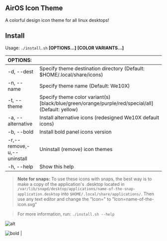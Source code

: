## AirOS Icon Theme
A colorful design icon theme for all linux desktops!


## Install

Usage:  `./install.sh`  **[OPTIONS...]** **[COLOR VARIANTS...]**

|  OPTIONS:           | |
|:--------------------|:-------------|
|-d, --dest           | Specify theme destination directory (Default: $HOME/.local/share/icons)|
|-n, --name           | Specify theme name (Default: We10X)|
|-t, --theme          | Specify theme color variant(s) [black/blue/green/orange/purple/red/special/all] (Default: yellow)|
|-a, --alternative    | Install alternative icons (redesigned We10X default icons)|
|-b, --bold           | Install bold panel icons version|
|-r,--remove,-u,--uninstall | Uninstall (remove) icon themes|
|-h, --help           | Show this help|                 

> **Note for snaps:** To use these icons with snaps, the best way is to make a copy of the application's .desktop located in `/var/lib/snapd/desktop/applications/name-of-the-snap-application.desktop` into `$HOME/.local/share/applications/`. Then use any text editor and change the "Icon=" to "Icon=name-of-the-icon.svg"

> For more information, run: `./install.sh --help`

![alt](alt-version.png?raw=true)

![bold](bold-size.png?raw=true)                                              |


